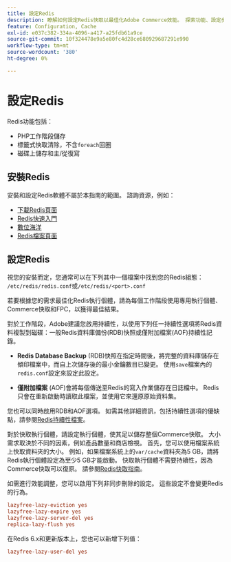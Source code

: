 ```yaml
---
title: 設定Redis
description: 瞭解如何設定Redis快取以最佳化Adobe Commerce效能。 探索功能、設定步驟和設定最佳實務。
feature: Configuration, Cache
exl-id: e037c382-334a-4096-a417-a25fdb61a9ce
source-git-commit: 10f324478e9a5e80fc4d28ce680929687291e990
workflow-type: tm+mt
source-wordcount: '380'
ht-degree: 0%

---
```


# 設定Redis

Redis功能包括：

- PHP工作階段儲存
- 標籤式快取清除，不含`foreach`回圈
- 磁碟上儲存和主/從復寫

## 安裝Redis

安裝和設定Redis軟體不屬於本指南的範圍。 諮詢資源，例如：

- [下載Redis頁面](https://redis.io/download)
- [Redis快速入門](https://redis.io/docs/getting-started/)
- [數位海洋](https://www.digitalocean.com/community/tutorials/how-to-install-and-use-redis)
- [Redis檔案頁面](https://redis.io/docs)

## 設定Redis

視您的安裝而定，您通常可以在下列其中一個檔案中找到您的Redis組態： `/etc/redis/redis.conf`或`/etc/redis/<port>.conf`

若要根據您的需求最佳化Redis執行個體，請為每個工作階段使用專用執行個體、Commerce快取和FPC，以獲得最佳結果。

對於工作階段，Adobe建議您啟用持續性，以使用下列任一持續性選項將Redis資料複製到磁碟：一般Redis資料庫備份(RDB)快照或僅附加檔案(AOF)持續性記錄。

- **Redis Database Backup** (RDB)快照在指定時間後，將完整的資料庫儲存在傾印檔案中，而自上次儲存後的最小金鑰數目已變更。 使用`save`檔案內的`redis.conf`設定來設定此設定。

- **僅附加檔案** (AOF)會將每個傳送至Redis的寫入作業儲存在日誌檔中。 Redis只會在重新啟動時讀取此檔案，並使用它來還原原始資料集。

您也可以同時啟用RDB和AOF選項。 如需其他詳細資訊，包括持續性選項的優缺點，請參閱[Redis持續性檔案](https://redis.io/topics/persistence)。

對於快取執行個體，請設定執行個體，使其足以儲存整個Commerce快取。 大小需求取決於不同的因素，例如產品數量和商店檢視。 首先，您可以使用檔案系統上快取資料夾的大小。 例如，如果檔案系統上的`var/cache`資料夾為5 GB，請將Redis執行個體設定為至少5 GB才能啟動。 快取執行個體不需要持續性，因為Commerce快取可以復原。 請參閱[Redis快取指南](https://redis.io/docs/latest/develop/use/)。

如需進行效能調整，您可以啟用下列非同步刪除的設定。 這些設定不會變更Redis的行為。

```ini
lazyfree-lazy-eviction yes
lazyfree-lazy-expire yes
lazyfree-lazy-server-del yes
replica-lazy-flush yes
```

在Redis 6.x和更新版本上，您也可以新增下列值：

```ini
lazyfree-lazy-user-del yes
```
